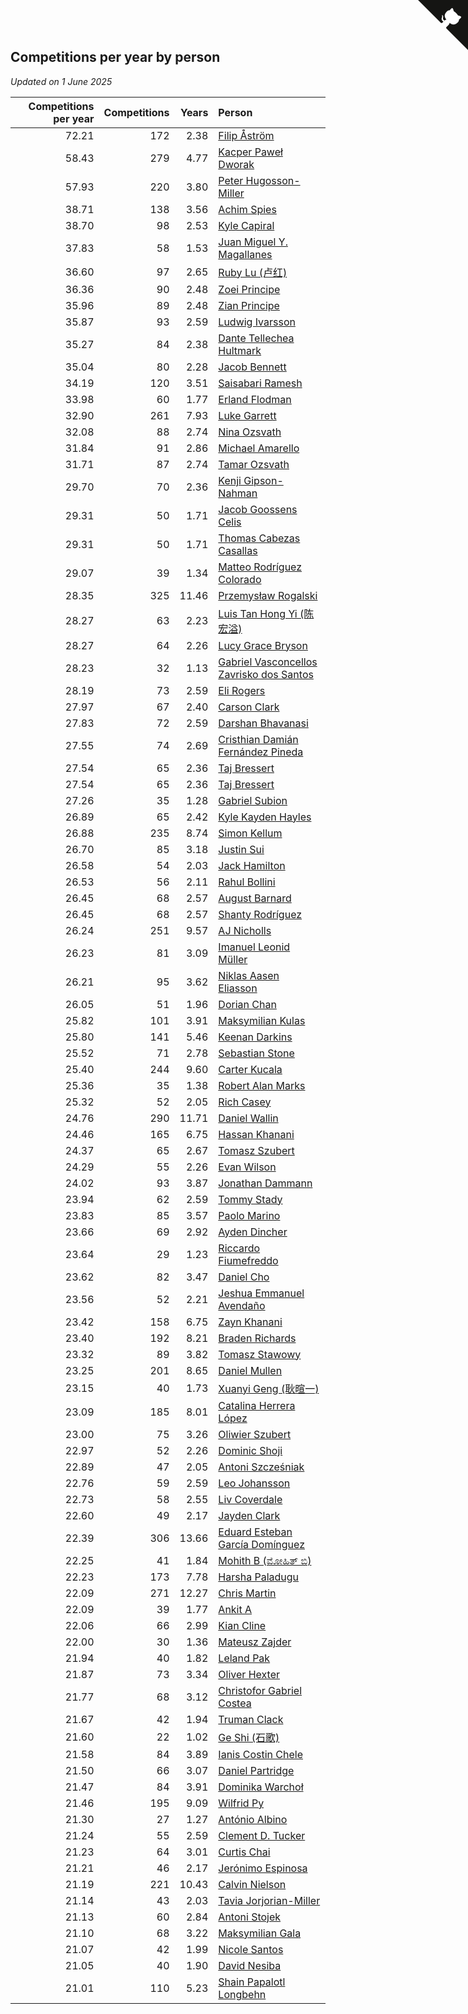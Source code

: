 ## Competitions per year by person

*Updated on  1 June 2025*

| Competitions per year | Competitions | Years | Person |
| ---: | ---: | ---: | :--- |
| 72.21 | 172 | 2.38 | [Filip Åström](https://www.worldcubeassociation.org/persons/2023ASTR01) |
| 58.43 | 279 | 4.77 | [Kacper Paweł Dworak](https://www.worldcubeassociation.org/persons/2020DWOR01) |
| 57.93 | 220 | 3.80 | [Peter Hugosson-Miller](https://www.worldcubeassociation.org/persons/2021HUGO01) |
| 38.71 | 138 | 3.56 | [Achim Spies](https://www.worldcubeassociation.org/persons/2021SPIE01) |
| 38.70 | 98 | 2.53 | [Kyle Capiral](https://www.worldcubeassociation.org/persons/2022CAPI02) |
| 37.83 | 58 | 1.53 | [Juan Miguel Y. Magallanes](https://www.worldcubeassociation.org/persons/2023MAGA09) |
| 36.60 | 97 | 2.65 | [Ruby Lu (卢红)](https://www.worldcubeassociation.org/persons/2022LURU01) |
| 36.36 | 90 | 2.48 | [Zoei Principe](https://www.worldcubeassociation.org/persons/2022PRIN09) |
| 35.96 | 89 | 2.48 | [Zian Principe](https://www.worldcubeassociation.org/persons/2022PRIN08) |
| 35.87 | 93 | 2.59 | [Ludwig Ivarsson](https://www.worldcubeassociation.org/persons/2022IVAR01) |
| 35.27 | 84 | 2.38 | [Dante Tellechea Hultmark](https://www.worldcubeassociation.org/persons/2023HULT01) |
| 35.04 | 80 | 2.28 | [Jacob Bennett](https://www.worldcubeassociation.org/persons/2023BENN04) |
| 34.19 | 120 | 3.51 | [Saisabari Ramesh](https://www.worldcubeassociation.org/persons/2021RAME01) |
| 33.98 | 60 | 1.77 | [Erland Flodman](https://www.worldcubeassociation.org/persons/2023FLOD01) |
| 32.90 | 261 | 7.93 | [Luke Garrett](https://www.worldcubeassociation.org/persons/2017GARR05) |
| 32.08 | 88 | 2.74 | [Nina Ozsvath](https://www.worldcubeassociation.org/persons/2022OZSV03) |
| 31.84 | 91 | 2.86 | [Michael Amarello](https://www.worldcubeassociation.org/persons/2022AMAR09) |
| 31.71 | 87 | 2.74 | [Tamar Ozsvath](https://www.worldcubeassociation.org/persons/2022OZSV04) |
| 29.70 | 70 | 2.36 | [Kenji Gipson-Nahman](https://www.worldcubeassociation.org/persons/2023GIPS01) |
| 29.31 | 50 | 1.71 | [Jacob Goossens Celis](https://www.worldcubeassociation.org/persons/2023CELI06) |
| 29.31 | 50 | 1.71 | [Thomas Cabezas Casallas](https://www.worldcubeassociation.org/persons/2023CASA08) |
| 29.07 | 39 | 1.34 | [Matteo Rodríguez Colorado](https://www.worldcubeassociation.org/persons/2024COLO04) |
| 28.35 | 325 | 11.46 | [Przemysław Rogalski](https://www.worldcubeassociation.org/persons/2013ROGA02) |
| 28.27 | 63 | 2.23 | [Luis Tan Hong Yi (陈宏溢)](https://www.worldcubeassociation.org/persons/2023YILU01) |
| 28.27 | 64 | 2.26 | [Lucy Grace Bryson](https://www.worldcubeassociation.org/persons/2023BRYS01) |
| 28.23 | 32 | 1.13 | [Gabriel Vasconcellos Zavrisko dos Santos](https://www.worldcubeassociation.org/persons/2024SANT39) |
| 28.19 | 73 | 2.59 | [Eli Rogers](https://www.worldcubeassociation.org/persons/2022ROGE05) |
| 27.97 | 67 | 2.40 | [Carson Clark](https://www.worldcubeassociation.org/persons/2023CLAR02) |
| 27.83 | 72 | 2.59 | [Darshan Bhavanasi](https://www.worldcubeassociation.org/persons/2022BHAV01) |
| 27.55 | 74 | 2.69 | [Cristhian Damián Fernández Pineda](https://www.worldcubeassociation.org/persons/2022PINE05) |
| 27.54 | 65 | 2.36 | [Taj Bressert](https://www.worldcubeassociation.org/persons/2023BRES01) |
| 27.54 | 65 | 2.36 | [Taj Bressert](https://www.worldcubeassociation.org/persons/2023BRES01) |
| 27.26 | 35 | 1.28 | [Gabriel Subion](https://www.worldcubeassociation.org/persons/2024SUBI01) |
| 26.89 | 65 | 2.42 | [Kyle Kayden Hayles](https://www.worldcubeassociation.org/persons/2022HAYL02) |
| 26.88 | 235 | 8.74 | [Simon Kellum](https://www.worldcubeassociation.org/persons/2016KELL12) |
| 26.70 | 85 | 3.18 | [Justin Sui](https://www.worldcubeassociation.org/persons/2022SUIJ01) |
| 26.58 | 54 | 2.03 | [Jack Hamilton](https://www.worldcubeassociation.org/persons/2023HAMI08) |
| 26.53 | 56 | 2.11 | [Rahul Bollini](https://www.worldcubeassociation.org/persons/2023BOLL01) |
| 26.45 | 68 | 2.57 | [August Barnard](https://www.worldcubeassociation.org/persons/2022BARN21) |
| 26.45 | 68 | 2.57 | [Shanty Rodríguez](https://www.worldcubeassociation.org/persons/2022CUBI01) |
| 26.24 | 251 | 9.57 | [AJ Nicholls](https://www.worldcubeassociation.org/persons/2015NICH04) |
| 26.23 | 81 | 3.09 | [Imanuel Leonid Müller](https://www.worldcubeassociation.org/persons/2022MULL02) |
| 26.21 | 95 | 3.62 | [Niklas Aasen Eliasson](https://www.worldcubeassociation.org/persons/2021ELIA01) |
| 26.05 | 51 | 1.96 | [Dorian Chan](https://www.worldcubeassociation.org/persons/2023DORI01) |
| 25.82 | 101 | 3.91 | [Maksymilian Kulas](https://www.worldcubeassociation.org/persons/2021KULA02) |
| 25.80 | 141 | 5.46 | [Keenan Darkins](https://www.worldcubeassociation.org/persons/2019DARK02) |
| 25.52 | 71 | 2.78 | [Sebastian Stone](https://www.worldcubeassociation.org/persons/2022STON09) |
| 25.40 | 244 | 9.60 | [Carter Kucala](https://www.worldcubeassociation.org/persons/2015KUCA01) |
| 25.36 | 35 | 1.38 | [Robert Alan Marks](https://www.worldcubeassociation.org/persons/2024MARK03) |
| 25.32 | 52 | 2.05 | [Rich Casey](https://www.worldcubeassociation.org/persons/2023CASE06) |
| 24.76 | 290 | 11.71 | [Daniel Wallin](https://www.worldcubeassociation.org/persons/2013WALL03) |
| 24.46 | 165 | 6.75 | [Hassan Khanani](https://www.worldcubeassociation.org/persons/2018KHAN26) |
| 24.37 | 65 | 2.67 | [Tomasz Szubert](https://www.worldcubeassociation.org/persons/2022SZUB02) |
| 24.29 | 55 | 2.26 | [Evan Wilson](https://www.worldcubeassociation.org/persons/2023WILS11) |
| 24.02 | 93 | 3.87 | [Jonathan Dammann](https://www.worldcubeassociation.org/persons/2021DAMM01) |
| 23.94 | 62 | 2.59 | [Tommy Stady](https://www.worldcubeassociation.org/persons/2022STAD01) |
| 23.83 | 85 | 3.57 | [Paolo Marino](https://www.worldcubeassociation.org/persons/2021MARI04) |
| 23.66 | 69 | 2.92 | [Ayden Dincher](https://www.worldcubeassociation.org/persons/2022DINC01) |
| 23.64 | 29 | 1.23 | [Riccardo Fiumefreddo](https://www.worldcubeassociation.org/persons/2024RICC01) |
| 23.62 | 82 | 3.47 | [Daniel Cho](https://www.worldcubeassociation.org/persons/2021CHOD01) |
| 23.56 | 52 | 2.21 | [Jeshua Emmanuel Avendaño](https://www.worldcubeassociation.org/persons/2023AVEN01) |
| 23.42 | 158 | 6.75 | [Zayn Khanani](https://www.worldcubeassociation.org/persons/2018KHAN28) |
| 23.40 | 192 | 8.21 | [Braden Richards](https://www.worldcubeassociation.org/persons/2017RICH02) |
| 23.32 | 89 | 3.82 | [Tomasz Stawowy](https://www.worldcubeassociation.org/persons/2021STAW01) |
| 23.25 | 201 | 8.65 | [Daniel Mullen](https://www.worldcubeassociation.org/persons/2016MULL04) |
| 23.15 | 40 | 1.73 | [Xuanyi Geng (耿暄一)](https://www.worldcubeassociation.org/persons/2023GENG02) |
| 23.09 | 185 | 8.01 | [Catalina Herrera López](https://www.worldcubeassociation.org/persons/2017LOPE31) |
| 23.00 | 75 | 3.26 | [Oliwier Szubert](https://www.worldcubeassociation.org/persons/2022SZUB01) |
| 22.97 | 52 | 2.26 | [Dominic Shoji](https://www.worldcubeassociation.org/persons/2023SHOJ01) |
| 22.89 | 47 | 2.05 | [Antoni Szcześniak](https://www.worldcubeassociation.org/persons/2023SZCZ04) |
| 22.76 | 59 | 2.59 | [Leo Johansson](https://www.worldcubeassociation.org/persons/2022JOHA08) |
| 22.73 | 58 | 2.55 | [Liv Coverdale](https://www.worldcubeassociation.org/persons/2022COVE02) |
| 22.60 | 49 | 2.17 | [Jayden Clark](https://www.worldcubeassociation.org/persons/2023CLAR13) |
| 22.39 | 306 | 13.66 | [Eduard Esteban García Domínguez](https://www.worldcubeassociation.org/persons/2011EDUA01) |
| 22.25 | 41 | 1.84 | [Mohith B (ಮೋಹಿತ್ ಬಿ)](https://www.worldcubeassociation.org/persons/2023BMOH01) |
| 22.23 | 173 | 7.78 | [Harsha Paladugu](https://www.worldcubeassociation.org/persons/2017PALA08) |
| 22.09 | 271 | 12.27 | [Chris Martin](https://www.worldcubeassociation.org/persons/2013MART03) |
| 22.09 | 39 | 1.77 | [Ankit A](https://www.worldcubeassociation.org/persons/2023AANK01) |
| 22.06 | 66 | 2.99 | [Kian Cline](https://www.worldcubeassociation.org/persons/2022CLIN01) |
| 22.00 | 30 | 1.36 | [Mateusz Zajder](https://www.worldcubeassociation.org/persons/2024ZAJD01) |
| 21.94 | 40 | 1.82 | [Leland Pak](https://www.worldcubeassociation.org/persons/2023PAKL02) |
| 21.87 | 73 | 3.34 | [Oliver Hexter](https://www.worldcubeassociation.org/persons/2022HEXT01) |
| 21.77 | 68 | 3.12 | [Christofor Gabriel Costea](https://www.worldcubeassociation.org/persons/2022COST03) |
| 21.67 | 42 | 1.94 | [Truman Clack](https://www.worldcubeassociation.org/persons/2023CLAC02) |
| 21.60 | 22 | 1.02 | [Ge Shi (石歌)](https://www.worldcubeassociation.org/persons/2024GESH01) |
| 21.58 | 84 | 3.89 | [Ianis Costin Chele](https://www.worldcubeassociation.org/persons/2021CHEL01) |
| 21.50 | 66 | 3.07 | [Daniel Partridge](https://www.worldcubeassociation.org/persons/2022PART02) |
| 21.47 | 84 | 3.91 | [Dominika Warchoł](https://www.worldcubeassociation.org/persons/2021WARC01) |
| 21.46 | 195 | 9.09 | [Wilfrid Py](https://www.worldcubeassociation.org/persons/2016PYWI01) |
| 21.30 | 27 | 1.27 | [António Albino](https://www.worldcubeassociation.org/persons/2024ALBI01) |
| 21.24 | 55 | 2.59 | [Clement D. Tucker](https://www.worldcubeassociation.org/persons/2022TUCK09) |
| 21.23 | 64 | 3.01 | [Curtis Chai](https://www.worldcubeassociation.org/persons/2022CHAI02) |
| 21.21 | 46 | 2.17 | [Jerónimo Espinosa](https://www.worldcubeassociation.org/persons/2023ESPI07) |
| 21.19 | 221 | 10.43 | [Calvin Nielson](https://www.worldcubeassociation.org/persons/2014NIEL03) |
| 21.14 | 43 | 2.03 | [Tavia Jorjorian-Miller](https://www.worldcubeassociation.org/persons/2023JORJ01) |
| 21.13 | 60 | 2.84 | [Antoni Stojek](https://www.worldcubeassociation.org/persons/2022STOJ03) |
| 21.10 | 68 | 3.22 | [Maksymilian Gala](https://www.worldcubeassociation.org/persons/2022GALA01) |
| 21.07 | 42 | 1.99 | [Nicole Santos](https://www.worldcubeassociation.org/persons/2023SANT45) |
| 21.05 | 40 | 1.90 | [David Nesiba](https://www.worldcubeassociation.org/persons/2023NESI01) |
| 21.01 | 110 | 5.23 | [Shain Papalotl Longbehn](https://www.worldcubeassociation.org/persons/2020LONG05) |


<a href="https://github.com/jonatanklosko/wca_statistics" class="github-corner" aria-label="View source on Github"><svg width="80" height="80" viewBox="0 0 250 250" style="fill:#151513; color:#fff; position: absolute; top: 0; border: 0; right: 0;" aria-hidden="true"><path d="M0,0 L115,115 L130,115 L142,142 L250,250 L250,0 Z"></path><path d="M128.3,109.0 C113.8,99.7 119.0,89.6 119.0,89.6 C122.0,82.7 120.5,78.6 120.5,78.6 C119.2,72.0 123.4,76.3 123.4,76.3 C127.3,80.9 125.5,87.3 125.5,87.3 C122.9,97.6 130.6,101.9 134.4,103.2" fill="currentColor" style="transform-origin: 130px 106px;" class="octo-arm"></path><path d="M115.0,115.0 C114.9,115.1 118.7,116.5 119.8,115.4 L133.7,101.6 C136.9,99.2 139.9,98.4 142.2,98.6 C133.8,88.0 127.5,74.4 143.8,58.0 C148.5,53.4 154.0,51.2 159.7,51.0 C160.3,49.4 163.2,43.6 171.4,40.1 C171.4,40.1 176.1,42.5 178.8,56.2 C183.1,58.6 187.2,61.8 190.9,65.4 C194.5,69.0 197.7,73.2 200.1,77.6 C213.8,80.2 216.3,84.9 216.3,84.9 C212.7,93.1 206.9,96.0 205.4,96.6 C205.1,102.4 203.0,107.8 198.3,112.5 C181.9,128.9 168.3,122.5 157.7,114.1 C157.9,116.9 156.7,120.9 152.7,124.9 L141.0,136.5 C139.8,137.7 141.6,141.9 141.8,141.8 Z" fill="currentColor" class="octo-body"></path></svg></a><style>.github-corner:hover .octo-arm{animation:octocat-wave 560ms ease-in-out}@keyframes octocat-wave{0%,100%{transform:rotate(0)}20%,60%{transform:rotate(-25deg)}40%,80%{transform:rotate(10deg)}}@media (max-width:500px){.github-corner:hover .octo-arm{animation:none}.github-corner .octo-arm{animation:octocat-wave 560ms ease-in-out}}</style>
